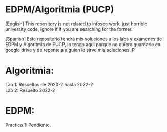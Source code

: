 # EDPM/Algoritmia (PUCP)
[English] This repository is not related to infosec work, just horrible university code, ignore it if you are searching for the former.

[Spanish] Este repositorio tendra mis soluciones a los labs y examenes de EDPM y Algoritmia de PUCP, lo tengo aqui
porque no quiero guardarlo en google drive y de repente a alguien le sirve mis soluciones :P
 
Algoritmia:
================================
Lab 1: Resueltos de 2020-2 hasta 2022-2\
Lab 2: Resuelto 2022-2


EDPM:
===============================
Practica 1: Pendiente.
 
